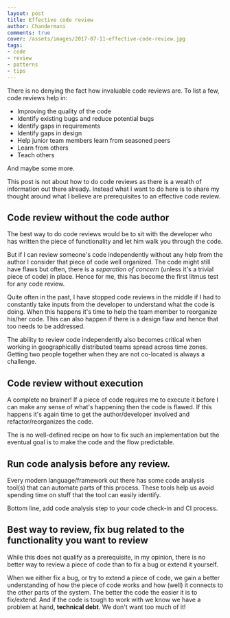 ```yaml
---
layout: post
title: Effective code review
author: Chandermani
comments: true
cover: /assets/images/2017-07-11-effective-code-review.jpg
tags:
- code
- review
- patterns
- tips
---
```


There is no denying the fact how invaluable code reviews are. To list a few, code reviews help in:
- Improving the quality of the code
- Identify existing bugs and reduce potential bugs
- Identify gaps in requirements
- Identify gaps in design
- Help junior team members learn from seasoned peers
- Learn from others
- Teach others

And maybe some more.

This post is not about how to do code reviews as there is a wealth of information out there already. Instead what I want to do here is to share my thought around what I believe are prerequisites to an effective code review.

## Code review without the code author
The best way to do code reviews would be to sit with the developer who has written the piece of functionality and let him walk you through the code.

But if I can review someone's code independently without any help from the author I consider that piece of code well organized. The code might still have flaws but often, there is a *separation of concern* (unless it's a trivial piece of code) in place. Hence for me, this has become the first litmus test for any code review. 

Quite often in the past, I have stopped code reviews in the middle if I had to constantly take inputs from the developer to understand what the code is doing. When this happens it's time to help the team member to reorganize his/her code. This can also happen if there is a design flaw and hence that too needs to be addressed.

The ability to review code independently also becomes critical when working in geographically distributed teams spread across time zones. Getting two people together when they are not co-located is always a challenge. 

## Code review without execution
A complete no brainer! If a piece of code requires me to execute it before I can make any sense of what's happening then the code is flawed. If this happens it's again time to get the author/developer involved and refactor/reorganizes the code. 

The is no well-defined recipe on how to fix such an implementation but the eventual goal is to make the code and the flow predictable.

## Run code analysis before any review.
Every modern language/framework out there has some code analysis tool(s) that can automate parts of this process. These tools help us avoid spending time on stuff that the tool can easily identify. 

Bottom line, add code analysis step to your code check-in and CI process.

## Best way to review, fix bug related to the functionality you want to review
While this does not qualify as a prerequisite, in my opinion, there is no better way to review a piece of code than to fix a bug or extend it yourself.

When we either fix a bug, or try to extend a piece of code, we gain a better understanding of how the piece of code works and how (well) it connects to the other parts of the system. The better the code the easier it is to fix/extend. And if the code is tough to work with we know we have a problem at hand, **technical debt**. We don't want too much of it!